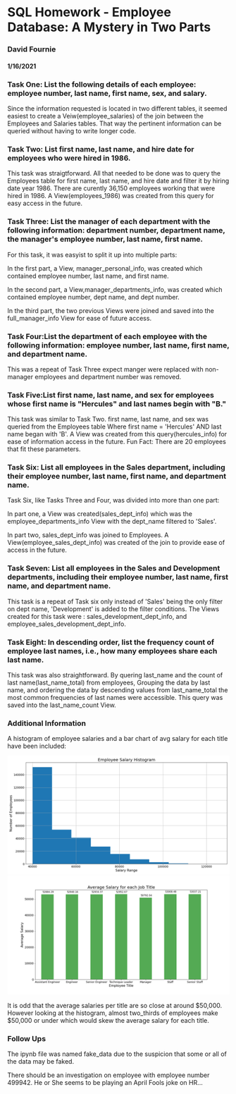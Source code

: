 # SQL Homework - Employee Database: A Mystery in Two Parts
### David Fournie 
#### 1/16/2021

####
### Task One: List the following details of each employee: employee number, last name, first name, sex, and salary.
Since the information requested is located in two different tables, it seemed easiest to create a Veiw(employee_salaries) of the join between the Employees and Salaries tables. That way the pertinent information can be queried without having to write longer code.

####
### Task Two: List first name, last name, and hire date for employees who were hired in 1986.
This task was straigtforward. All that needed to be done was to query the Employees table for first name, last name, and hire date and filter it by hiring date year 1986. There are curently 36,150 employees working that were hired in 1986. A View(employees_1986) was created from this query for easy access in the future.

####
### Task Three: List the manager of each department with the following information: department number, department name, the manager's employee number, last name, first name.
For this task, it was easyist to split it up into multiple parts: 

In the first part, a View, manager_personal_info, was created which contained employee number, last name, and first name.

In the second part, a View,manager_departments_info, was created which contained employee number, dept name, and dept number.

In the third part, the two previous Views were joined and saved into the full_manager_info View for ease of future access.

####
### Task Four:List the department of each employee with the following information: employee number, last name, first name, and department name.
This was a repeat of Task Three expect manger were replaced with non-manager employees and department number was removed.

####
### Task Five:List first name, last name, and sex for employees whose first name is "Hercules" and last names begin with "B."
This task was similar to Task Two. first name, last name, and sex was queried from the Employees table Where first name = 'Hercules' AND last name began with 'B'. A View was created from this query(hercules_info) for ease of information access in the future. Fun Fact: There are 20 employees that fit these parameters.

####
### Task Six: List all employees in the Sales department, including their employee number, last name, first name, and department name.
Task Six, like Tasks Three and Four, was divided into more than one part:

In part one, a View was created(sales_dept_info) which was the employee_departments_info View with the dept_name filtered to 'Sales'.

In part two, sales_dept_info was joined to Employees. A View(employee_sales_dept_info) was created of the join to provide ease of access in the future.

####
### Task Seven: List all employees in the Sales and Development departments, including their employee number, last name, first name, and department name.
This task is a repeat of Task six only instead of 'Sales' being the only filter on dept name, 'Development' is added to the filter conditions. The Views created for this task were : sales_development_dept_info, and employee_sales_development_dept_info.

####
### Task Eight: In descending order, list the frequency count of employee last names, i.e., how many employees share each last name.
This task was also straightforward. By quering last_name and the count of last name(last_name_total) from employees, Grouping the data by last name, and ordering the data by descending values from last_name_total the most common frequencies of last names were accessible. This query was saved into the last_name_count View.

####
### Additional Information
A histogram of employee salaries and a bar chart of avg salary for each title have been included:

![Employee Salary Histogram](output_data/Employee_salary_histogram.png)
![Average Salary per Title](output_data/Average_Salary.png)

It is odd that the average salaries per title are so close at around $50,000. However looking at the histogram, almost two_thirds of employees make $50,000 or under which would skew the average salary for each title.

####
### Follow Ups
The ipynb file was named fake_data due to the suspicion that some or all of the data may be faked.

There should be an investigation on employee with employee number 499942. He or She seems to be playing an April Fools joke on HR...
